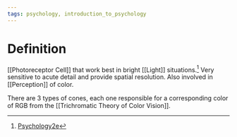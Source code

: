 ```yaml
---
tags: psychology, introduction_to_psychology
---
```


# Definition

[[Photoreceptor Cell]] that work best in bright [[Light]] situations.[^1] Very sensitive to acute detail and provide spatial resolution. Also involved in [[Perception]] of color.

There are 3 types of cones, each one responsible for a corresponding color of RGB from the [[Trichromatic Theory of Color Vision]].

[^1]: [Psychology2e](zotero://open-pdf/library/items/SSTBV7L5?page=166)